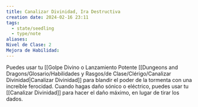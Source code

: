 ```yaml
---
title: Canalizar Divinidad, Ira Destructiva
creation date: 2024-02-16 23:11
tags:
  - state/seedling
  - type/note
aliases: 
Nivel de Clase: 2
Mejora de Habilidad:
---
```

Puedes usar tu [[Golpe Divino o Lanzamiento Potente [[Dungeons and Dragons/Glosario/Habilidades y Rasgos/de Clase/Clérigo/Canalizar Divinidad|Canalizar Divinidad]] para blandir el poder de la tormenta con una increíble ferocidad.
Cuando hagas daño sónico o eléctrico, puedes usar tu [[Canalizar Divinidad]] para hacer el daño
máximo, en lugar de tirar los dados.